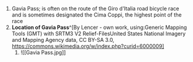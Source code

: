 1. Gavia Pass; is often on the route of the Giro d'Italia road bicycle race and is sometimes designated the Cima Coppi, the highest point of the race
2. **Location of Gavia Pass**^[By Lencer - own work, using:Generic Mapping Tools (GMT) with SRTM3 V2 Relief-FilesUnited States National Imagery and Mapping Agency data, CC BY-SA 3.0, https://commons.wikimedia.org/w/index.php?curid=6000009]
	1. ![[Gavia Pass.jpg]]